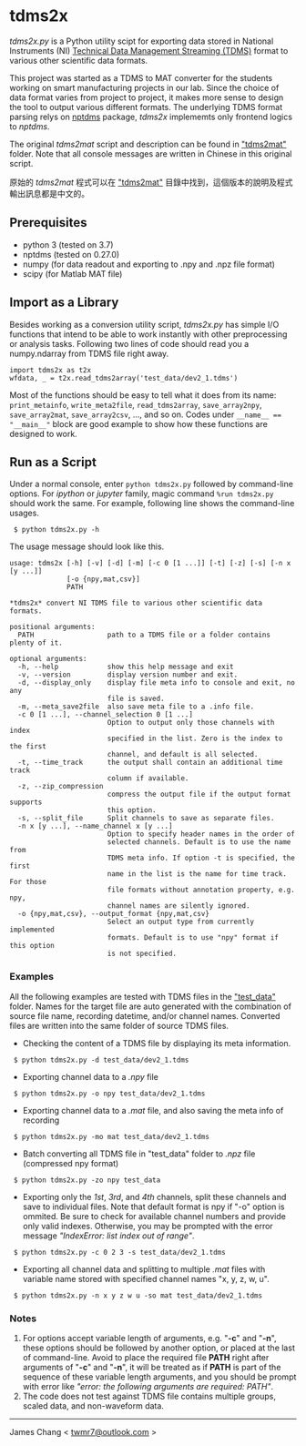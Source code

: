 # tdms2x

*tdms2x.py* is a Python utility scipt for exporting data stored in National Instruments (NI) [Technical Data Management Streaming (TDMS)](https://www.ni.com/en-us/support/documentation/supplemental/06/the-ni-tdms-file-format.html) format to various other scientific data formats.

This project was started as a TDMS to MAT converter for the students working on smart manufacturing projects in our lab. Since the choice of data format varies from project to project, it makes more sense to design the tool to output various different formats. The underlying TDMS format parsing relys on [nptdms](https://github.com/adamreeve/npTDMS) package, *tdms2x* implememts only frontend logics to *nptdms*.

The original *tdms2mat* script and description can be found in ["tdms2mat"](tdms2mat) folder. Note that all console messages are written in Chinese in this original script.

原始的 *tdms2mat* 程式可以在 ["tdms2mat"](tdms2mat) 目錄中找到，這個版本的說明及程式輸出訊息都是中文的。

## Prerequisites
- python 3 (tested on 3.7)
- nptdms (tested on 0.27.0)
- numpy (for data readout and exporting to .npy and .npz file format)
- scipy (for Matlab MAT file)

## Import as a Library

Besides working as a conversion utility script, *tdms2x.py* has simple I/O functions that intend to be able to work instantly with other preprocessing or analysis tasks. Following two lines of code should read you a numpy.ndarray from TDMS file right away.

```
import tdms2x as t2x
wfdata, _ = t2x.read_tdms2array('test_data/dev2_1.tdms')
```

Most of the functions should be easy to tell what it does from its name: `print_metainfo`, `write_meta2file`, `read_tdms2array`, `save_array2npy`, `save_array2mat`, `save_array2csv`, ..., and so on. Codes under `__name__ == "__main__"` block are good example to show how these functions are designed to work.

## Run as a Script

Under a normal console, enter `python tdms2x.py` followed by command-line options. For *ipython* or *jupyter* family, magic command `%run tdms2x.py` should work the same. For example, following line shows the command-line usages.
```
 $ python tdms2x.py -h
```

The usage message should look like this.
```
usage: tdms2x [-h] [-v] [-d] [-m] [-c 0 [1 ...]] [-t] [-z] [-s] [-n x [y ...]]
              [-o {npy,mat,csv}]
              PATH

*tdms2x* convert NI TDMS file to various other scientific data formats.

positional arguments:
  PATH                  path to a TDMS file or a folder contains plenty of it.

optional arguments:
  -h, --help            show this help message and exit
  -v, --version         display version number and exit.
  -d, --display_only    display file meta info to console and exit, no any
                        file is saved.
  -m, --meta_save2file  also save meta file to a .info file.
  -c 0 [1 ...], --channel_selection 0 [1 ...]
                        Option to output only those channels with index
                        specified in the list. Zero is the index to the first
                        channel, and default is all selected.
  -t, --time_track      the output shall contain an additional time track
                        column if available.
  -z, --zip_compression
                        compress the output file if the output format supports
                        this option.
  -s, --split_file      Split channels to save as separate files.
  -n x [y ...], --name_channel x [y ...]
                        Option to specify header names in the order of
                        selected channels. Default is to use the name from
                        TDMS meta info. If option -t is specified, the first
                        name in the list is the name for time track. For those
                        file formats without annotation property, e.g. npy,
                        channel names are silently ignored.
  -o {npy,mat,csv}, --output_format {npy,mat,csv}
                        Select an output type from currently implemented
                        formats. Default is to use "npy" format if this option
                        is not specified.
```

### Examples

All the following examples are tested with TDMS files in the ["test_data"](test_data) folder. Names for the target file are auto generated with the combination of source file name, recording datetime, and/or channel names. Converted files are written into the same folder of source TDMS files.

- Checking the content of a TDMS file by displaying its meta information.
```
 $ python tdms2x.py -d test_data/dev2_1.tdms
```

- Exporting channel data to a *.npy* file
```
 $ python tdms2x.py -o npy test_data/dev2_1.tdms
```

- Exporting channel data to a *.mat* file, and also saving the meta info of recording
```
 $ python tdms2x.py -mo mat test_data/dev2_1.tdms
```

- Batch converting all TDMS file in "test_data" folder to *.npz* file (compressed npy format)
```
 $ python tdms2x.py -zo npy test_data
```

- Exporting only the *1st*, *3rd*, and *4th* channels, split these channels and save to individual files. Note that default format is npy if "-o" option is ommited. Be sure to check for available channel numbers and provide only valid indexes. Otherwise, you may be prompted with the error message *"IndexError: list index out of range"*.
```
 $ python tdms2x.py -c 0 2 3 -s test_data/dev2_1.tdms
```

- Exporting all channel data and splitting to multiple *.mat* files with variable name stored with specified channel names "x, y, z, w, u".
```
 $ python tdms2x.py -n x y z w u -so mat test_data/dev2_1.tdms
```

### Notes
1. For options accept variable length of arguments, e.g. "**-c**" and "**-n**", these options should be followed by another option, or placed at the last of command-line. Avoid to place the required file **PATH** right after arguments of "**-c**" and "**-n**", it will be treated as if **PATH** is part of the sequence of these variable length arguments, and you should be prompt with error like *"error: the following arguments are required: PATH"*.
2. The code does not test against TDMS file contains multiple groups, scaled data, and non-waveform data.

---

James Chang < twmr7@outlook.com >